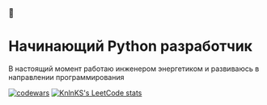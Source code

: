 ### 👋
# Начинающий Python разработчик
В настоящий момент работаю инженером энергетиком и развиваюсь в направлении программирования

[![codewars](https://www.codewars.com/users/Varlok009/badges/small)](https://www.codewars.com/users/Varlok009) [![KnlnKS's LeetCode stats](https://leetcode-stats-six.vercel.app/api?username=KnlnKS&theme=dark)](https://github.com/KnlnKS/leetcode-stats)
<!--
**Varlok009/Varlok009** is a ✨ _special_ ✨ repository because its `README.md` (this file) appears on your GitHub profile.

Here are some ideas to get you started:

- 🔭 I’m currently working on ...
- 🌱 I’m currently learning ...
- 👯 I’m looking to collaborate on ...
- 🤔 I’m looking for help with ...
- 💬 Ask me about ...
- 📫 How to reach me: ...
- 😄 Pronouns: ...
- ⚡ Fun fact: ...
-->

